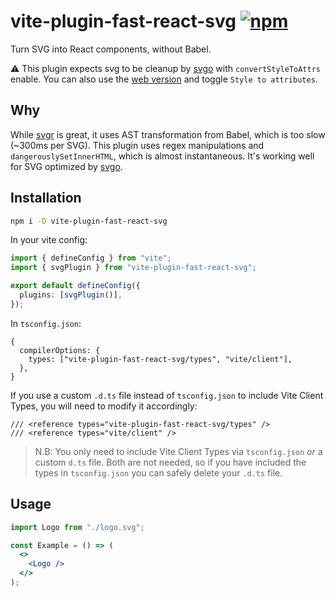 # vite-plugin-fast-react-svg [![npm](https://img.shields.io/npm/v/vite-plugin-fast-react-svg)](https://www.npmjs.com/package/vite-plugin-fast-react-svg)

Turn SVG into React components, without Babel.

⚠️ This plugin expects svg to be cleanup by [svgo](https://github.com/svg/svgo) with `convertStyleToAttrs` enable. You can also use the [web version](https://jakearchibald.github.io/svgomg/) and toggle `Style to attributes`.

## Why

While [svgr](https://github.com/gregberge/svgr) is great, it uses AST transformation from Babel, which is too slow (~300ms per SVG). This plugin uses regex manipulations and `dangerouslySetInnerHTML`, which is almost instantaneous. It's working well for SVG optimized by [svgo](https://github.com/svg/svgo).

## Installation

```sh
npm i -D vite-plugin-fast-react-svg
```

In your vite config:

```ts
import { defineConfig } from "vite";
import { svgPlugin } from "vite-plugin-fast-react-svg";

export default defineConfig({
  plugins: [svgPlugin()],
});
```

In `tsconfig.json`:

```json5
{
  compilerOptions: {
    types: ["vite-plugin-fast-react-svg/types", "vite/client"],
  },
}
```

If you use a custom `.d.ts` file instead of `tsconfig.json` to include Vite Client Types, you will need to modify it accordingly:

```
/// <reference types="vite-plugin-fast-react-svg/types" />
/// <reference types="vite/client" />
```

> N.B: You only need to include Vite Client Types via `tsconfig.json` _or_ a custom `d.ts` file. Both are not needed, so if you have included the types in `tsconfig.json` you can safely delete your `.d.ts` file.

## Usage

```jsx
import Logo from "./logo.svg";

const Example = () => (
  <>
    <Logo />
  </>
);
```
